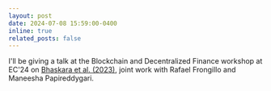 ```yaml
---
layout: post
date: 2024-07-08 15:59:00-0400
inline: true
related_posts: false
---
```


I'll be giving a talk at the Blockchain and Decentralized Finance workshop at EC'24 on [Bhaskara et al. (2023)](assets/pdf/talks/ec24-defi-workshop-liquidity.pdf), joint work with Rafael Frongillo and Maneesha Papireddygari.